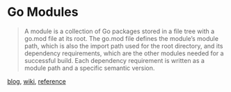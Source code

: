 # Go Modules

> A module is a collection of Go packages stored in a file tree with a go.mod file at its root.
> The go.mod file defines the module’s module path, which is also the import path used for the root directory, and its dependency requirements, which are the other modules needed for a successful build.
> Each dependency requirement is written as a module path and a specific semantic version.

[blog](https://go.dev/blog/using-go-modules), [wiki](https://go.dev/wiki/Modules), [reference](https://go.dev/ref/mod)
